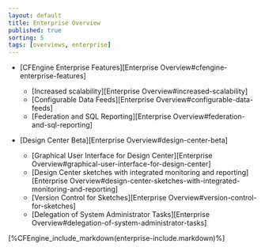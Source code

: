 ```yaml
---
layout: default
title: Enterprise Overview
published: true
sorting: 5 
tags: [overviews, enterprise]
---
```


* [CFEngine Enterprise Features][Enterprise Overview#cfengine-enterprise-features]
	* [Increased scalability][Enterprise Overview#increased-scalability]
	* [Configurable Data Feeds][Enterprise Overview#configurable-data-feeds]
	* [Federation and SQL Reporting][Enterprise Overview#federation-and-sql-reporting]

* [Design Center Beta][Enterprise Overview#design-center-beta]
	* [Graphical User Interface for Design Center][Enterprise Overview#graphical-user-interface-for-design-center]
	* [Design Center sketches with integrated monitoring and reporting][Enterprise Overview#design-center-sketches-with-integrated-monitoring-and-reporting]
	* [Version Control for Sketches][Enterprise Overview#version-control-for-sketches]
	* [Delegation of System Administrator Tasks][Enterprise Overview#delegation-of-system-administrator-tasks]

[%CFEngine_include_markdown(enterprise-include.markdown)%]